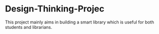 # Design-Thinking-Projec

This project mainly aims in building a smart library which is useful for both students and librarians. 
